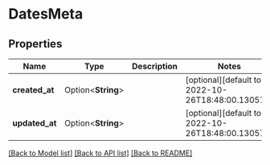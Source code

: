 # DatesMeta

## Properties

Name | Type | Description | Notes
------------ | ------------- | ------------- | -------------
**created_at** | Option<**String**> |  | [optional][default to 2022-10-26T18:48:00.130571]
**updated_at** | Option<**String**> |  | [optional][default to 2022-10-26T18:48:00.130571]

[[Back to Model list]](../README.md#documentation-for-models) [[Back to API list]](../README.md#documentation-for-api-endpoints) [[Back to README]](../README.md)


